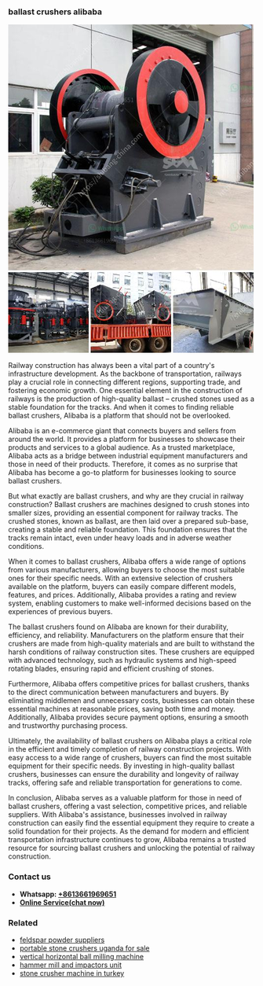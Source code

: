 <h3>ballast crushers alibaba</h3><img src='1706755432.jpg' alt=''><p>Railway construction has always been a vital part of a country's infrastructure development. As the backbone of transportation, railways play a crucial role in connecting different regions, supporting trade, and fostering economic growth. One essential element in the construction of railways is the production of high-quality ballast – crushed stones used as a stable foundation for the tracks. And when it comes to finding reliable ballast crushers, Alibaba is a platform that should not be overlooked.</p><p>Alibaba is an e-commerce giant that connects buyers and sellers from around the world. It provides a platform for businesses to showcase their products and services to a global audience. As a trusted marketplace, Alibaba acts as a bridge between industrial equipment manufacturers and those in need of their products. Therefore, it comes as no surprise that Alibaba has become a go-to platform for businesses looking to source ballast crushers.</p><p>But what exactly are ballast crushers, and why are they crucial in railway construction? Ballast crushers are machines designed to crush stones into smaller sizes, providing an essential component for railway tracks. The crushed stones, known as ballast, are then laid over a prepared sub-base, creating a stable and reliable foundation. This foundation ensures that the tracks remain intact, even under heavy loads and in adverse weather conditions.</p><p>When it comes to ballast crushers, Alibaba offers a wide range of options from various manufacturers, allowing buyers to choose the most suitable ones for their specific needs. With an extensive selection of crushers available on the platform, buyers can easily compare different models, features, and prices. Additionally, Alibaba provides a rating and review system, enabling customers to make well-informed decisions based on the experiences of previous buyers.</p><p>The ballast crushers found on Alibaba are known for their durability, efficiency, and reliability. Manufacturers on the platform ensure that their crushers are made from high-quality materials and are built to withstand the harsh conditions of railway construction sites. These crushers are equipped with advanced technology, such as hydraulic systems and high-speed rotating blades, ensuring rapid and efficient crushing of stones.</p><p>Furthermore, Alibaba offers competitive prices for ballast crushers, thanks to the direct communication between manufacturers and buyers. By eliminating middlemen and unnecessary costs, businesses can obtain these essential machines at reasonable prices, saving both time and money. Additionally, Alibaba provides secure payment options, ensuring a smooth and trustworthy purchasing process.</p><p>Ultimately, the availability of ballast crushers on Alibaba plays a critical role in the efficient and timely completion of railway construction projects. With easy access to a wide range of crushers, buyers can find the most suitable equipment for their specific needs. By investing in high-quality ballast crushers, businesses can ensure the durability and longevity of railway tracks, offering safe and reliable transportation for generations to come.</p><p>In conclusion, Alibaba serves as a valuable platform for those in need of ballast crushers, offering a vast selection, competitive prices, and reliable suppliers. With Alibaba's assistance, businesses involved in railway construction can easily find the essential equipment they require to create a solid foundation for their projects. As the demand for modern and efficient transportation infrastructure continues to grow, Alibaba remains a trusted resource for sourcing ballast crushers and unlocking the potential of railway construction.</p><h3>Contact us</h3><ul><li><strong>Whatsapp:&nbsp;<a href="https://wa.me/8613661969651">+8613661969651</a></strong></li><li><a href="https://swt.shibang-china.com/?git&amp;zhl&amp;ballast crushers alibaba"><strong>Online Service(chat now)</strong></a></li></ul><h3>Related</h3><ul><li><a href='feldspar powder suppliers.md'>feldspar powder suppliers</a></li><li><a href='portable stone crushers uganda for sale.md'>portable stone crushers uganda for sale</a></li><li><a href='vertical horizontal ball milling machine.md'>vertical horizontal ball milling machine</a></li><li><a href='hammer mill and impactors unit.md'>hammer mill and impactors unit</a></li><li><a href='stone crusher machine in turkey.md'>stone crusher machine in turkey</a></li></ul>